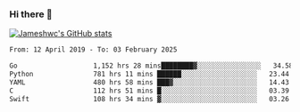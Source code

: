 ### Hi there 👋

[![Jameshwc's GitHub stats](https://github-readme-stats.vercel.app/api?username=jameshwc)](https://github.com/anuraghazra/github-readme-stats)

<!--START_SECTION:waka-->

```txt
From: 12 April 2019 - To: 03 February 2025

Go                   1,152 hrs 28 mins████████▓░░░░░░░░░░░░░░░░   34.58 %
Python               781 hrs 11 mins ██████░░░░░░░░░░░░░░░░░░░   23.44 %
YAML                 480 hrs 58 mins ███▓░░░░░░░░░░░░░░░░░░░░░   14.43 %
C                    112 hrs 51 mins █░░░░░░░░░░░░░░░░░░░░░░░░   03.39 %
Swift                108 hrs 34 mins ▓░░░░░░░░░░░░░░░░░░░░░░░░   03.26 %
```

<!--END_SECTION:waka-->